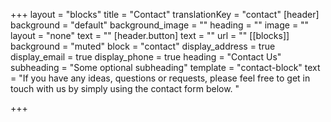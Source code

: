 +++
layout = "blocks"
title = "Contact"
translationKey = "contact"
[header]
background = "default"
background_image = ""
heading = ""
image = ""
layout = "none"
text = ""
[header.button]
text = ""
url = ""
[[blocks]]
background = "muted"
block = "contact"
display_address = true
display_email = true
display_phone = true
heading = "Contact Us"
subheading = "Some optional subheading"
template = "contact-block"
text = "If you have any ideas, questions or requests, please feel free to get in touch with us by simply using the contact form below. "

+++
